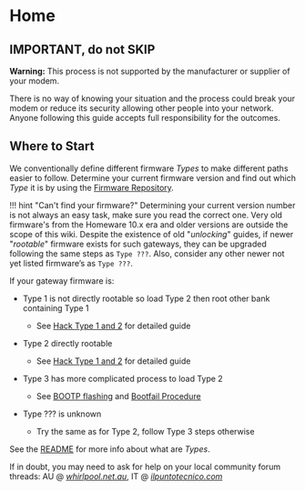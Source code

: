 # Home

## IMPORTANT, do not SKIP

**Warning:** This process is not supported by the manufacturer or supplier of your modem.

There is no way of knowing your situation and the process could break your modem or reduce its security allowing other people into your network. Anyone following this guide accepts full responsibility for the outcomes.

## Where to Start

We conventionally define different firmware *Types* to make different paths easier to follow. Determine your current firmware version and find out which *Type* it is by using the [Firmware Repository](Firmware%20Repository/).

!!! hint "Can't find your firmware?"
    Determining your current version number is not always an easy task, make sure you read the correct one. Very old firmware's from the Homeware 10.x era and older versions are outside the scope of this wiki. Despite the existence of old "*unlocking*" guides, if newer "*rootable*" firmware exists for such gateways, they can be upgraded following the same steps as `Type ???`. Also, consider any other newer not yet listed firmware’s as `Type ???`.

If your gateway firmware is:

- Type 1 is not directly rootable so load Type 2 then root other bank containing Type 1
    - See [Hack Type 1 and 2](Hack%20Type%201&2/) for detailed guide

- Type 2 directly rootable
    - See [Hack Type 1 and 2](Hack%20Type%201&2/) for detailed guide

- Type 3 has more complicated process to load Type 2
    - See [BOOTP flashing](Recovery/#bootp-flashing) and [Bootfail Procedure](Recovery/#bootfail-procedure)

- Type ??? is unknown
    - Try the same as for Type 2, follow Type 3 steps otherwise

See the [README](https://github.com/kevdagoat/hack-technicolor/blob/master/README.md) for more info about what are *Types*.

If in doubt, you may need to ask for help on your local community forum threads: AU @ [*whirlpool.net.au*](https://forums.whirlpool.net.au/thread/9vxxl849), IT @ [*ilpuntotecnico.com*](https://www.ilpuntotecnico.com/forum/index.php/board,9.0.html)

